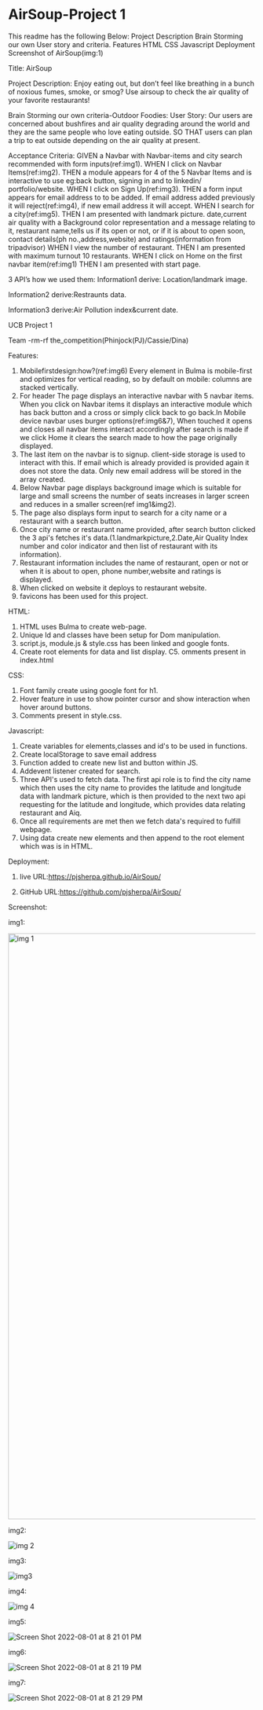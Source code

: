 # AirSoup-Project 1
This readme has the following Below:
Project Description
Brain Storming our own User story and criteria.
Features
HTML
CSS
Javascript
Deployment
Screenshot of AirSoup(img:1)

Title: AirSoup

Project Description: 
Enjoy eating out, but don’t feel like breathing in a bunch of noxious fumes, smoke, or smog? Use airsoup to check the air quality of your favorite restaurants!

Brain Storming our own criteria-Outdoor Foodies:
User Story:
Our users are concerned about bushfires and air quality degrading around the world and they are the same people who love eating outside.
SO THAT users can plan a trip to eat outside depending on the air quality at present.

Acceptance Criteria:
GIVEN a Navbar with Navbar-items and city search recommended with form inputs(ref:img1).
WHEN I click on Navbar Items(ref:img2).
THEN a module appears for 4 of the 5 Navbar Items and is interactive to use eg:back button, signing in and to linkedin/ portfolio/website.
WHEN I click on Sign Up(ref:img3).
THEN a form input appears for email address to to be added. If email address added previously it will reject(ref:img4), if new email address it will accept.
WHEN I search for a city(ref:img5).
THEN I am presented with landmark picture. date,current air quality with a Background color representation  and a  message relating to it, restaurant name,tells us if its open or not, or if it is about to open soon, contact details(ph no.,address,website) and ratings(information from tripadvisor)
WHEN I view the number of restaurant.
THEN I am presented with maximum turnout 10 restaurants.
WHEN I click on Home on the first navbar item(ref:img1)
THEN I am presented with start page.

3 API’s how we used them:
Information1 derive: Location/landmark image.

Information2 derive:Restraunts data.

Information3 derive:Air Pollution index&current date.

UCB Project 1

Team -rm-rf the_competition(Phinjock(PJ)/Cassie/Dina)

Features:

1. Mobilefirstdesign:how?(ref:img6)
Every element in Bulma is mobile-first and optimizes for vertical reading, so by default on mobile: columns are stacked vertically.
2. For header The page displays an interactive navbar with 5 navbar items. When you click on Navbar items it displays an interactive module which has back button and a cross or simply click back to go back.In Mobile device navbar uses burger options(ref:img6&7), When touched it opens and closes all navbar items interact accordingly after search is made if we click Home it clears the search made to how the page originally displayed.
3. The last item on the navbar is to signup. client-side storage is used to interact with this. If email which is already provided is provided again it does not store the data. Only new email address will be stored in the array created.
4. Below Navbar page displays background image which is suitable for large and small screens the number of seats increases in larger screen and reduces in a smaller screen(ref img1&img2).
5. The page also displays form input to search for a city name or a restaurant with a search button.
6. Once city name or restaurant name provided, after search button clicked the 3 api's fetches it's data.(1.landmarkpicture,2.Date,Air Quality Index number and color indicator and then list of restaurant with its information).
7. Restaurant information includes the name of restaurant, open or not or when it is about to open, phone number,website and ratings is displayed.
8. When clicked on website it deploys to restaurant website.
9. favicons has been used for this project.

HTML:

1. HTML uses Bulma to create web-page.
2. Unique Id and classes have been setup for Dom manipulation.
3. script.js, module.js & style.css has been linked and google fonts.
4. Create root elements for data and list display.
C5. omments present in index.html

CSS:

1. Font family create using google font for h1.
2. Hover feature in use to show pointer cursor and show interaction when hover around buttons.
3. Comments present in style.css.

Javascript:

1. Create variables for elements,classes and id's to be used in functions.
2. Create localStorage to save email address
3. Function added to create new list and button within JS.
4. Addevent listener created for search.
5. Three API's used to fetch data. The first api role is to find the city name which then uses the city name to provides the latitude and longitude data with landmark picture, which is then provided to the next two api requesting for the latitude and longitude, which provides data relating restaurant and Aiq.
6. Once all requirements are met then we fetch data's required to fulfill webpage.
7. Using data create new elements and then append to the root element which was is in HTML.

Deployment:

1. live URL:https://pjsherpa.github.io/AirSoup/

2. GitHub URL:https://github.com/pjsherpa/AirSoup/

Screenshot:

img1:

<img width="1193" alt="img 1" src="https://user-images.githubusercontent.com/105903416/182284998-3d63acd2-1bea-4120-bdee-ff19a9bf9b54.png">

img2:

![img 2](https://user-images.githubusercontent.com/105903416/182285035-e9e001e2-8c10-4b68-9c69-0b5f85b9e57a.png)

img3:

![img3](https://user-images.githubusercontent.com/105903416/182285057-184bd2b0-3ba4-464c-8845-cf5543b92f6a.png)

img4:

![img 4](https://user-images.githubusercontent.com/105903416/182285073-048c39b0-9648-4db0-b526-487b6851a67a.png)

img5:

![Screen Shot 2022-08-01 at 8 21 01 PM](https://user-images.githubusercontent.com/105903416/182285115-76dc1d6a-abbe-4489-845b-c48befa751e0.png)

img6:

![Screen Shot 2022-08-01 at 8 21 19 PM](https://user-images.githubusercontent.com/105903416/182285142-7e47d000-d83c-4a99-99c2-c92d77db6a0e.png)

img7:

![Screen Shot 2022-08-01 at 8 21 29 PM](https://user-images.githubusercontent.com/105903416/182285185-9dfa4802-413d-408c-b257-8fa43f551dbd.png)



